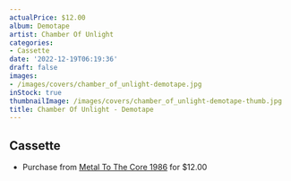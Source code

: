 ```yaml
---
actualPrice: $12.00
album: Demotape
artist: Chamber Of Unlight
categories:
- Cassette
date: '2022-12-19T06:19:36'
draft: false
images:
- /images/covers/chamber_of_unlight-demotape.jpg
inStock: true
thumbnailImage: /images/covers/chamber_of_unlight-demotape-thumb.jpg
title: Chamber Of Unlight - Demotape
---
```


## Cassette
* Purchase from [Metal To The Core 1986](https://metaltothecore1986.com/shop/chamber-of-unlight-demotape-cassette/) for $12.00
